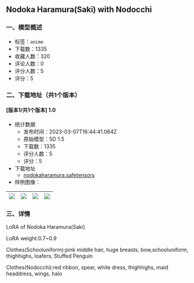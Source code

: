 ## Nodoka Haramura(Saki) with Nodocchi
### 一、模型概述

- 标签：`anime`
- 下载数：1335
- 收藏人数：320
- 评论人数：0
- 评分人数：5
- 评分：5

### 二、下载地址（共1个版本）

#### [版本1/共1个版本] 1.0

- 统计数据
  - 发布时间：2023-03-07T16:44:41.064Z
  - 原始模型：SD 1.5
  - 下载数：1335
  - 评分人数：5
  - 评分：5
- 下载地址
  - [nodokaharamura.safetensors](https://civitai.com/api/download/models/19848)
- 样例图像：

| <img src="https://image.civitai.com/xG1nkqKTMzGDvpLrqFT7WA/12cdff99-2004-40c3-7426-9a31b4213b00/width=450/209035.jpeg" /> | <img src="https://image.civitai.com/xG1nkqKTMzGDvpLrqFT7WA/2ede6b7e-9bd6-4db0-554e-fc0308273b00/width=450/209034.jpeg" /> | <img src="https://image.civitai.com/xG1nkqKTMzGDvpLrqFT7WA/1a258296-51d2-4fcb-4567-d1387889bd00/width=450/209033.jpeg" /> | <img src="https://image.civitai.com/xG1nkqKTMzGDvpLrqFT7WA/5a89b4c7-8429-4602-9357-8155daa06500/width=450/209032.jpeg" /> |
| ---- | ---- | ---- | ---- |


### 三、详情
<p>LoRA of Nodoka Haramura(Saki)</p><p></p><p>LoRA weight:0.7~0.9</p><p>Clothes(Schooluniform):pink middle hair, huge breasts, bow,schooluniform, thighhighs, loafers, Stuffed Penguin</p><p>Clothes(Nodocchi):red ribbon, spear, white dress, thighhighs, maid headdress, wings, halo</p>